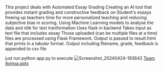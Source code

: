 This project deals with Automated Essay Grading 
Creating an AI tool that provides instant grading and constructive feedback on Student's essays freeing up teachers time for more personalized teaching and reducing subjective bias in scoring.
Using Machine Learning models to analyse the data and nltk for text tranformation
Uses flask in backend 
Takes input as text file that includes essay 
Those uploaded (can be multiple files at a time) files are processed using Flask Framework.
Output is passed to result.html that prints in a tabular format.
Output including filename, grade, feedback is appended to csv file

just run python app.py to execute ![Screenshot_20240424-193642](https://github.com/Triveni-35/Automated_essay_scoring/assets/137861525/901d976b-007c-4148-ac9e-9c7aad697cb9)
[Team Avinya.pptx](https://github.com/Triveni-35/Automated_essay_scoring/files/15095557/Team.Avinya.pptx)
